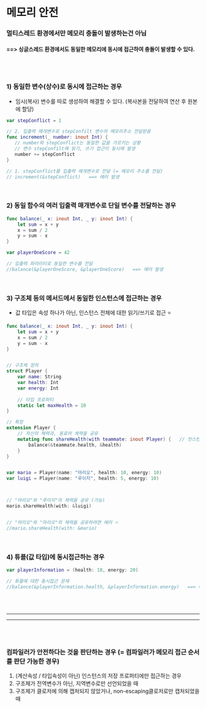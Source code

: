 # 메모리 안전
### 멀티스레드 환경에서만 메모리 충돌이 발생하는건 아님
#### ==> 싱글스레드 환경에서도 동일한 메모리에 동시에 접근하여 충돌이 발생할 수 있다.

<br/>
<br/>

### 1) 동일한 변수(상수)로 동시에 접근하는 경우
* 임시(복사) 변수를 따로 생성하여 해결할 수 있다. (복사본을 전달하여 연산 후 원본에 할당)
```swift
var stepConflict = 1

// 2. 입출력 매개변수로 stepConfilt 변수의 메모리주소 전달받음
func increment(_ number: inout Int) {
   // number와 stepConflict는 동일한 값을 가르키는 상황
   // 변수 stepConfilt에 읽기, 쓰기 접근이 동시에 발생
   number += stepConflict 
}

// 1. stepConflict를 입출력 매개변수로 전달 (= 메모리 주소를 전달)
// increment(&stepConflict)   ==> 에러 발생
```

<br/>

### 2) 동일 함수의 여러 입출력 매개변수로 단일 변수를 전달하는 경우
```swift
func balance(_ x: inout Int, _ y: inout Int) {
    let sum = x + y
    x = sum / 2
    y = sum - x
}

var playerOneScore = 42

// 입출력 파라미터로 동일한 변수를 전달
//balance(&playerOneScore, &playerOneScore)   ==> 에러 발생
```

<br/>

### 3) 구조체 등의 메서드에서 동일한 인스턴스에 접근하는 경우
* 값 타입은 속성 하나가 아닌, 인스턴스 전체에 대한 읽기/쓰기로 접근 ⭐️
```swift
func balance(_ x: inout Int, _ y: inout Int) {
    let sum = x + y
    x = sum / 2
    y = sum - x
}


// 구조체 정의
struct Player {
    var name: String
    var health: Int
    var energy: Int
    
    // 타입 프로퍼티
    static let maxHealth = 10
}

// 확장
extension Player {
    // 자신의 체력과, 동료의 체력을 공유
    mutating func shareHealth(with teammate: inout Player) {   // 인스턴스의 메모리주소 전달
        balance(&teammate.health, &health)
    }
}


var mario = Player(name: "마리오", health: 10, energy: 10)
var luigi = Player(name: "루이지", health: 5, energy: 10)



// "마리오"와 "루이지"의 체력을 공유 (가능)
mario.shareHealth(with: &luigi)


// "마리오"와 "마리오"의 체력을 공유하려면 에러 ⭐️
//mario.shareHealth(with: &mario)
```

<br/>

### 4) 튜플(값 타입)에 동시접근하는 경우
```swift
var playerInformation = (health: 10, energy: 20)

// 튜플에 대한 동시접근 문제
//balance(&playerInformation.health, &playerInformation.energy)   ==> 에러 발생
```

<br/>
<br/>

---
---

<br/>
<br/>

### 컴파일러가 안전하다는 것을 판단하는 경우 (= 컴파일러가 메모리 접근 순서를 판단 가능한 경우)
1. (계산속성 / 타입속성이 아닌) 인스턴스의 저장 프로퍼티에만 접근하는 경우
2. 구조체가 전역변수가 아닌, 지역변수로만 선언되었을 때
3. 구조체가 클로저에 의해 캡처되지 않았거나, non-escaping클로저로만 캡처되었을 때